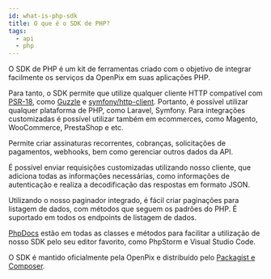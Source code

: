```yaml
---
id: what-is-php-sdk
title: O que é o SDK de PHP?
tags:
  - api
  - php
---
```


O SDK de PHP é um kit de ferramentas criado com o objetivo de integrar facilmente os serviços da OpenPix em suas aplicações PHP.

Para tanto, o SDK permite que utilize qualquer cliente HTTP compatível com [PSR-18](https://www.php-fig.org/psr/psr-18/), como [Guzzle](https://docs.guzzlephp.org/en/stable/) e [symfony/http-client](https://symfony.com/doc/current/http_client.html). Portanto, é possível utilizar qualquer plataforma de PHP, como Laravel, Symfony. Para integrações customizadas é possível utilizar também em ecommerces, como Magento, WooCommerce, PrestaShop e etc.

Permite criar assinaturas recorrentes, cobranças, solicitações de pagamentos, webhooks, bem como gerenciar outros dados da API.

É possível enviar requisições customizadas utilizando nosso cliente, que adiciona todas as informações necessárias, como informações de autenticação e realiza a decodificação das respostas em formato JSON.

Utilizando o nosso paginador integrado, é fácil criar paginações para listagem de dados, com métodos que seguem os padrões do PHP. É suportado em todos os endpoints de listagem de dados.

[PhpDocs](https://www.phpdoc.org/) estão em todas as classes e métodos para facilitar a utilização de nosso SDK pelo seu editor favorito, como PhpStorm e Visual Studio Code.

O SDK é mantido oficialmente pela OpenPix e distribuído pelo [Packagist e Composer](https://getcomposer.org/).
